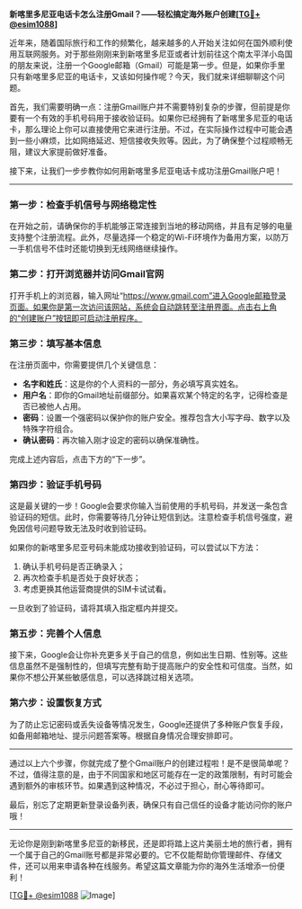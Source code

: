 **新喀里多尼亚电话卡怎么注册Gmail？——轻松搞定海外账户创建[[TG💪+ @esim1088](https://t.me/s/esim1088)]**

近年来，随着国际旅行和工作的频繁化，越来越多的人开始关注如何在国外顺利使用互联网服务。对于那些刚刚来到新喀里多尼亚或者计划前往这个南太平洋小岛国的朋友来说，注册一个Google邮箱（Gmail）可能是第一步。但是，如果你手里只有新喀里多尼亚的电话卡，又该如何操作呢？今天，我们就来详细聊聊这个问题。

首先，我们需要明确一点：注册Gmail账户并不需要特别复杂的步骤，但前提是你要有一个有效的手机号码用于接收验证码。如果你已经拥有了新喀里多尼亚的电话卡，那么理论上你可以直接使用它来进行注册。不过，在实际操作过程中可能会遇到一些小麻烦，比如网络延迟、短信接收失败等。因此，为了确保整个过程顺畅无阻，建议大家提前做好准备。

接下来，让我们一步步教你如何用新喀里多尼亚电话卡成功注册Gmail账户吧！

---

### **第一步：检查手机信号与网络稳定性**
在开始之前，请确保你的手机能够正常连接到当地的移动网络，并且有足够的电量支持整个注册流程。此外，尽量选择一个稳定的Wi-Fi环境作为备用方案，以防万一手机信号不佳时还能切换到无线网络继续操作。

### **第二步：打开浏览器并访问Gmail官网**
打开手机上的浏览器，输入网址“https://www.gmail.com”进入Google邮箱登录页面。如果你是第一次访问该网站，系统会自动跳转至注册界面。点击右上角的“创建账户”按钮即可启动注册程序。

### **第三步：填写基本信息**
在注册页面中，你需要提供几个关键信息：
- **名字和姓氏**：这是你的个人资料的一部分，务必填写真实姓名。
- **用户名**：即你的Gmail地址前缀部分。如果喜欢某个特定的名字，记得检查是否已被他人占用。
- **密码**：设置一个强密码以保护你的账户安全。推荐包含大小写字母、数字以及特殊字符组合。
- **确认密码**：再次输入刚才设定的密码以确保准确性。

完成上述内容后，点击下方的“下一步”。

### **第四步：验证手机号码**
这是最关键的一步！Google会要求你输入当前使用的手机号码，并发送一条包含验证码的短信。此时，你需要等待几分钟让短信到达。注意检查手机信号强度，避免因信号问题导致无法及时收到验证码。

如果你的新喀里多尼亚号码未能成功接收到验证码，可以尝试以下方法：
1. 确认手机号码是否正确录入；
2. 再次检查手机是否处于良好状态；
3. 考虑更换其他运营商提供的SIM卡试试看。

一旦收到了验证码，请将其填入指定框内并提交。

### **第五步：完善个人信息**
接下来，Google会让你补充更多关于自己的信息，例如出生日期、性别等。这些信息虽然不是强制性的，但填写完整有助于提高账户的安全性和可信度。当然，如果你不想公开某些敏感信息，可以选择跳过相关选项。

### **第六步：设置恢复方式**
为了防止忘记密码或丢失设备等情况发生，Google还提供了多种账户恢复手段，如备用邮箱地址、提示问题答案等。根据自身情况合理安排即可。

---

通过以上六个步骤，你就完成了整个Gmail账户的创建过程啦！是不是很简单呢？不过，值得注意的是，由于不同国家和地区可能存在一定的政策限制，有时可能会遇到额外的审核环节。如果遇到这种情况，不必过于担心，耐心等待即可。

最后，别忘了定期更新登录设备列表，确保只有自己信任的设备才能访问你的账户哦！

---

无论你是刚到新喀里多尼亚的新移民，还是即将踏上这片美丽土地的旅行者，拥有一个属于自己的Gmail账号都是非常必要的。它不仅能帮助你管理邮件、存储文件，还可以用来申请各种在线服务。希望这篇文章能为你的海外生活增添一份便利！

[[TG💪+ @esim1088](https://t.me/s/esim1088) ![Image](https://i.postimg.cc/4NQfJmqS/Snipaste-2025-05-13-00-14-12.png)]